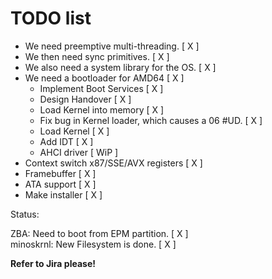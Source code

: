 # TODO list

- We need preemptive multi-threading. [ X ]
- We then need sync primitives. [ X ]
- We also need a system library for the OS. [ X ]
- We need a bootloader for AMD64 [ X ]
  - Implement Boot Services [ X ]
  - Design Handover [ X ]
  - Load Kernel into memory [ X ]
  - Fix bug in Kernel loader, which causes a 06 #UD. [ X ]
  - Load Kernel [ X ]
  - Add IDT [ X ]
  - AHCI driver [ WiP ]
- Context switch x87/SSE/AVX registers [ X ]
- Framebuffer [ X ]
- ATA support [ X ]
- Make installer [ X ]

Status:

ZBA: Need to boot from EPM partition. [ X ]
<br>
minoskrnl: New Filesystem is done. [ X ]

**Refer to Jira please!**
